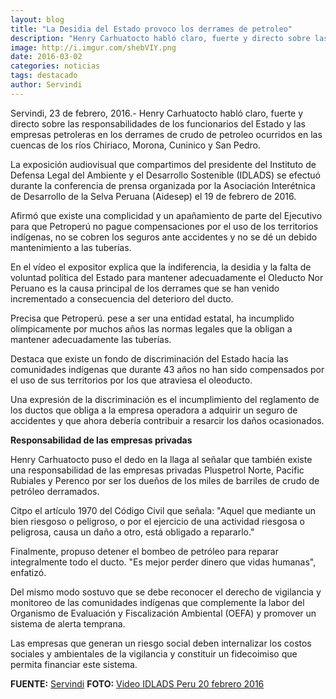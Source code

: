 ```yaml
---
layout: blog
title: "La Desidia del Estado provoco los derrames de petroleo"
description: "Henry Carhuatocto habló claro, fuerte y directo sobre las responsabilidades de los funcionarios del Estado y las empresas petroleras en los derrames de crudo de petroleo ocurridos en las cuencas de los ríos Chiriaco, Morona, Cuninico y San Pedro."
image: http://i.imgur.com/shebVIY.png
date: 2016-03-02
categories: noticias
tags: destacado
author: Servindi
---
```


Servindi, 23 de febrero, 2016.- Henry Carhuatocto habló claro, fuerte y directo sobre las responsabilidades de los funcionarios del Estado y las empresas petroleras en los derrames de crudo de petroleo ocurridos en las cuencas de los ríos Chiriaco, Morona, Cuninico y San Pedro.

La exposición audiovisual que compartimos del presidente del Instituto de Defensa Legal del Ambiente y el Desarrollo Sostenible (IDLADS) se efectuó durante la conferencia de prensa organizada por la Asociación Interétnica de Desarrollo de la Selva Peruana (Aidesep) el 19 de febrero de 2016.

Afirmó que existe una complicidad y un apañamiento de parte del Ejecutivo para que Petroperú no pague compensaciones por el uso de los territorios indígenas, no se cobren los seguros ante accidentes y no se dé un debido mantenimiento a las tuberías.

En el vídeo el expositor explica que la indiferencia, la desidia y la falta de voluntad política del Estado para mantener adecuadamente el Oleducto Nor Peruano es la causa principal de los derrames que se han venido incrementado a consecuencia del deterioro del ducto.

Precisa que Petroperú. pese a ser una entidad estatal, ha incumplido olímpicamente por muchos años las normas legales que la obligan a mantener adecuadamente las tuberías.

Destaca que existe un fondo de discriminación del Estado hacia las comunidades indígenas que durante 43 años no han sido compensados por el uso de sus territorios por los que atraviesa el oleoducto.

Una expresión de la discriminación es el incumplimiento del reglamento de los ductos que obliga a la empresa operadora a adquirir un seguro de accidentes y que ahora debería contribuir a resarcir los daños ocasionados.

<b>Responsabilidad de las empresas privadas</b>

Henry Carhuatocto puso el dedo en la llaga al señalar que también existe una responsabilidad de las empresas privadas Pluspetrol Norte, Pacific Rubiales y Perenco por ser los dueños de los miles de barriles de crudo de petróleo derramados.

Citpo el artículo 1970 del Código Civil que señala: "Aquel que mediante un bien riesgoso o peligroso, o por el ejercicio de una actividad riesgosa o peligrosa, causa un daño a otro, está obligado a repararlo."

Finalmente, propuso detener el bombeo de petróleo para reparar integralmente todo el ducto. "Es mejor perder dinero que vidas humanas", enfatizó.

Del mismo modo sostuvo que se debe reconocer el derecho de vigilancia y monitoreo de las comunidades indígenas que complemente la labor del Organismo de Evaluación y Fiscalización Ambiental (OEFA) y promover un sistema de alerta temprana.

Las empresas que generan un riesgo social deben internalizar los costos sociales y ambientales de la vigilancia y constituir un fidecoimiso que permita financiar este sistema.

<b>FUENTE:</b> [Servindi](http://www.servindi.org/actualidad-noticias/23/02/2016/la-desidia-del-estado-provoco-los-derrames-de-petroleo)
<b>FOTO:</b> [Video IDLADS Peru 20 febrero 2016](https://www.youtube.com/watch?v=2wdGO1Hx6BQ)
